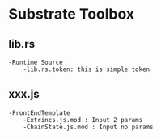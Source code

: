 # Substrate Toolbox

## lib.rs
	-Runtime Source
    	-lib.rs.token: this is simple token

## xxx.js
	-FrontEndTemplate
    	-Extrincs.js.mod : Input 2 params
        -ChainState.js.mod : Input no params
